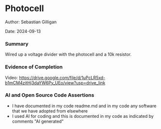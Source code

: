 #  Photocell

Author: Sebastian Gilligan

Date: 2024-09-13

### Summary

Wired up a voltage divider with the photocell and a 10k resistor.

### Evidence of Completion
Video: https://drive.google.com/file/d/1uPcLR5xd-b1mCM4zitHj3daYW6Py_UEo/view?usp=drive_link

### AI and Open Source Code Assertions

- I have documented in my code readme.md and in my code any
software that we have adopted from elsewhere
- I used AI for coding and this is documented in my code as
indicated by comments "AI generated" 



